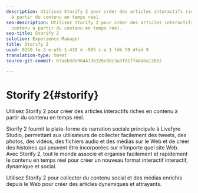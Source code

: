```yaml
---
description: Utilisez Storify 2 pour créer des articles interactifs riches en contenu
  à partir du contenu en temps réel.
seo-description: Utilisez Storify 2 pour créer des articles interactifs riches en
  contenu à partir du contenu en temps réel.
seo-title: Storify 2
solution: Experience Manager
title: Storify 2
uuid: 8250 fe 3 e-afb 1-418 d -905 c-a 1 fdb 59 dfed 9
translation-type: tm+mt
source-git-commit: 67aeb3de964473b326c88c3a3f81ff48a6a12652

---
```



# Storify 2{#storify}

Utilisez Storify 2 pour créer des articles interactifs riches en contenu à partir du contenu en temps réel.

Storify 2 fournit la plate-forme de narration sociale principale à Livefyre Studio, permettant aux utilisateurs de collecter facilement des tweets, des photos, des vidéos, des fichiers audio et des médias sur le Web et de créer des histoires qui peuvent être incorporées sur n'importe quel site Web. Avec Storify 2, tout le monde associe et organise facilement et rapidement le contenu en temps réel pour créer un nouveau format interactif interactif, dynamique et social.

Utilisez Storify 2 pour collecter du contenu social et des médias enrichis depuis le Web pour créer des articles dynamiques et attrayants.
